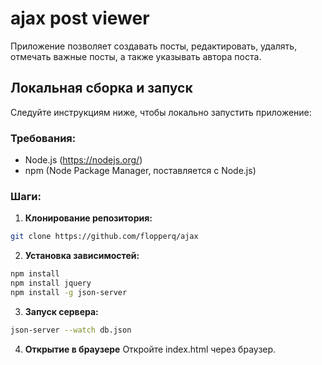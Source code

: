 # ajax post viewer
Приложение позволяет создавать посты, редактировать, удалять, отмечать важные посты, а также указывать автора поста.

## Локальная сборка и запуск
Следуйте инструкциям ниже, чтобы локально запустить приложение:
### Требования:
- Node.js (https://nodejs.org/)
- npm (Node Package Manager, поставляется с Node.js)
### Шаги:
1) **Клонирование репозитория:**
```bash
git clone https://github.com/flopperq/ajax
```
2) **Установка зависимостей:**
```bash
npm install
npm install jquery
npm install -g json-server
```
3) **Запуск сервера:**
```bash
json-server --watch db.json
```
4) **Открытие в браузере**
Откройте index.html через браузер.
